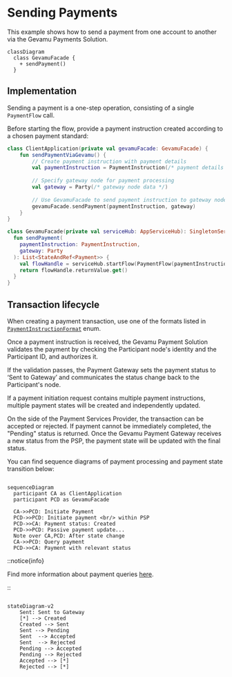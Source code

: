 # Sending Payments

This example shows how to send a payment from one account to another via the Gevamu Payments Solution.

```mermaid
classDiagram
  class GevamuFacade {
    + sendPayment()
  }
```

## Implementation

Sending a payment is a one-step operation, consisting of a single `PaymentFlow` call. 

Before starting the flow, provide a payment instruction created according to a chosen payment standard:

```kotlin
class ClientApplication(private val gevamuFacade: GevamuFacade) {
    fun sendPaymentViaGevamu() {
        // Create payment instruction with payment details
        val paymentInstruction = PaymentInstruction(/* payment details */)
        
        // Specify gateway node for payment processing
        val gateway = Party(/* gateway node data */)
        
        // Use GevamuFacade to send payment instruction to gateway node
        gevamuFacade.sendPayment(paymentInstruction, gateway)
    }
}

class GevamuFacade(private val serviceHub: AppServiceHub): SingletonSerializeAsToken() {
  fun sendPayment(
    paymentInstruction: PaymentInstruction,
    gateway: Party
  ): List<StateAndRef<Payment>> {
    val flowHandle = serviceHub.startFlow(PaymentFlow(paymentInstruction, gateway))
    return flowHandle.returnValue.get()
  }
}
```

## Transaction lifecycle

When creating a payment transaction, use one of the formats listed in [`PaymentInstructionFormat`](https://gevamu.github.io/corda-payments-sdk/payments-workflows/com.gevamu.corda.flows/-payment-instruction-format/index.html) enum.

Once a payment instruction is received, the Gevamu Payment Solution validates the payment by checking the Participant node's identity and the Participant ID, and authorizes it.

If the validation passes, the Payment Gateway sets the payment status to ‘Sent to Gateway’ and communicates the status change back to the Participant's node.

If a payment initiation request contains multiple payment instructions, multiple payment states will be created and independently updated.

On the side of the Payment Services Provider, the transaction can be accepted or rejected.
If payment cannot be immediately completed, the "Pending" status is returned. 
Once the Gevamu Payment Gateway receives a new status from the PSP, the payment state will be updated with the final status.

You can find sequence diagrams of payment processing and payment state transition below:

```mermaid

sequenceDiagram
  participant CA as ClientApplication
  participant PCD as GevamuFacade

  CA->>PCD: Initiate Payment
  PCD->>PCD: Initiate payment <br/> within PSP
  PCD->>CA: Payment status: Created
  PCD->>PCD: Passive payment update...
  Note over CA,PCD: After state change
  CA->>PCD: Query payment
  PCD->>CA: Payment with relevant status

```

::notice{info}

Find more information about payment queries [here](/examples/query-payment-states).

::

```mermaid

stateDiagram-v2
    Sent: Sent to Gateway
    [*] --> Created
    Created --> Sent
    Sent --> Pending
    Sent  --> Accepted
    Sent  --> Rejected
    Pending --> Accepted
    Pending --> Rejected
    Accepted --> [*]
    Rejected --> [*]

```
